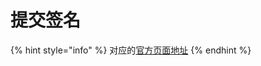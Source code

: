 # 提交签名

{% hint style="info" %}
对应的[官方页面地址](https://contributing.bitwarden.com/tools/commit-signing/)
{% endhint %}
